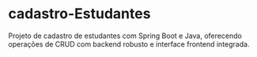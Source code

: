 # cadastro-Estudantes
Projeto de cadastro de estudantes com Spring Boot e Java, oferecendo operações de CRUD com backend robusto e interface frontend integrada.
